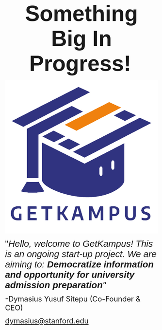 <p></p>
<p style="text-align: center;"><strong><span style="font-family: Calibri, sans-serif; font-size: 72px;">Something Big In Progress!</span><span style='font-family: "Lucida Console", Monaco, monospace;'>&nbsp;</span></strong></p><img src="GETKAMPUS (1).jpg" style="width: 1000px;" class="center">
<p></p>
<p><span style="font-size: 30px; font-family: Calibri, sans-serif;">&quot;<em>Hello, welcome to GetKampus! This is an ongoing start-up project. We are aiming to:</em> <em><strong>Democratize information and opportunity for university admission preparation</strong>&quot;</em></span></p>
<p><span style="font-size: 24px;">-Dymasius Yusuf Sitepu (Co-Founder &amp; CEO)</span></p>
<p><span style="font-size: 24px;"><a href="mailto:dymasius@stanford.edu">dymasius@stanford.edu</a>&nbsp;</span></p>

